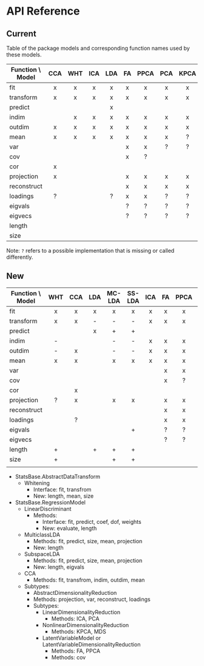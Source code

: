 # API Reference

## Current

Table of the package models and corresponding function names used by these models.

| Function \ Model | CCA | WHT | ICA | LDA | FA  |PPCA | PCA |KPCA | MDS |
|------------------|:---:|:---:|:---:|:---:|:---:|:---:|:---:|:---:|:---:|
|fit               |  x  |  x  |  x  |  x  |  x  |  x  |  x  |  x  |  x  |
|transform         |  x  |  x  |  x  |  x  |  x  |  x  |  x  |  x  |  x  |
|predict           |     |     |     |  x  |    |    |    |    |    |
|indim             |     |  x  |  x  |  x  |  x  |  x  |  x  |  x  |  x  |
|outdim            |  x  |  x  |  x  |  x  |  x  |  x  |  x  |  x  |  x  |
|mean              |  x  |  x  |  x  |  x  |  x  |  x  |  x  |  ?  |     |
|var               |     |     |     |     |  x  |  x  |  ?  |  ?  |  ?  |
|cov               |     |     |     |     |  x  |  ?  |     |     |     |
|cor               |  x  |     |     |     |     |     |     |     |     |
|projection        |  x  |     |     |     |  x  |  x  |  x  |  x  |  x  |
|reconstruct       |     |     |     |     |  x  |  x  |  x  |  x  |     |
|loadings          |  ?  |     |     |  ?  |  x  |  x  |  ?  |  ?  |  ?  |
|eigvals           |     |     |     |     |  ?  |  ?  |  ?  |  ?  |  x  |
|eigvecs           |     |     |     |     | ?   |  ?  |  ?  |  ?  |  ?  |
|length            |     |     |     |     |    |    |    |    |    |
|size              |     |     |     |     |    |    |    |    |    |

Note: `?` refers to a possible implementation that is missing or called differently.

## New

| Function \ Model | WHT | CCA | LDA |MC-LDA|SS-LDA| ICA | FA  |PPCA | PCA |KPCA | MDS |
|------------------|:---:|:---:|:---:|:----:|:----:|:---:|:---:|:---:|:---:|:---:|:---:|
|fit               |  x  |  x  |  x  |  x   |   x  |  x  |  x  |  x  |  x  |  x  |  x  |
|transform         |  x  |  x  |  -  |  -   |   -  |  x  |  x  |  x  |  x  |  x  |  x  |
|predict           |     |     |  x  |  +   |   +  |     |     |     |     |     |     |
|indim             |  -  |     |     |  -   |   -  |  x  |  x  |  x  |  x  |  x  |  x  |
|outdim            |  -  |  x  |     |  -   |   -  |  x  |  x  |  x  |  x  |  x  |  x  |
|mean              |  x  |  x  |     |  x   |   x  |  x  |  x  |  x  |  x  |  ?  |     |
|var               |     |     |     |      |      |     |  x  |  x  |  ?  |  ?  |  ?  |
|cov               |     |     |     |      |      |     |  x  |  ?  |     |     |     |
|cor               |     |  x  |     |      |      |     |     |     |     |     |     |
|projection        |  ?  |  x  |     |  x   |   x  |     |  x  |  x  |  x  |  x  |  x  |
|reconstruct       |     |     |     |      |      |     |  x  |  x  |  x  |  x  |     |
|loadings          |     |  ?  |     |      |      |     |  x  |  x  |  ?  |  ?  |  ?  |
|eigvals           |     |     |     |      |   +  |     |  ?  |  ?  |  ?  |  ?  |  x  |
|eigvecs           |     |     |     |      |      |     | ?   |  ?  |  ?  |  ?  |  ?  |
|length            |  +  |     |  +  |  +   |   +  |     |     |     |     |     |     |
|size              |  +  |     |     |  +   |   +  |     |     |     |     |     |     |
|                  |     |     |     |      |      |     |     |     |     |     |     |

- StatsBase.AbstractDataTransform
    - Whitening
      - Interface: fit, transfrom
      - New: length, mean, size
- StatsBase.RegressionModel
    - LinearDiscriminant
      - Methods:
        - Interface: fit, predict, coef, dof, weights
        - New: evaluate, length
    - MulticlassLDA
      - Methods: fit, predict, size, mean, projection
      - New: length
    - SubspaceLDA
      - Methods: fit, predict, size, mean, projection
      - New: length, eigvals
    - CCA
      - Methods: fit, transfrom, indim, outdim, mean
    - Subtypes:
        - AbstractDimensionalityReduction
        - Methods: projection, var, reconstruct, loadings
        - Subtypes:
            - LinearDimensionalityReduction
                - Methods: ICA, PCA
            - NonlinearDimensionalityReduction
                - Methods: KPCA, MDS
            - LatentVariableModel or LatentVariableDimensionalityReduction
                - Methods: FA, PPCA
                - Methods: cov

